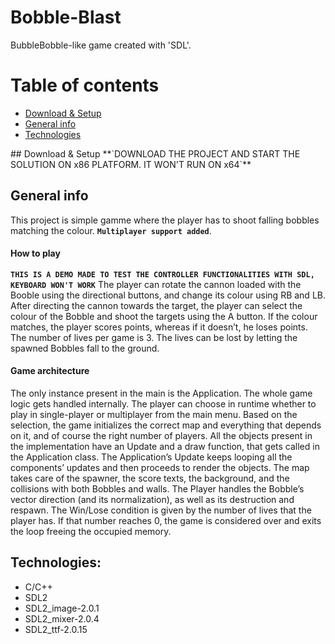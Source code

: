 # Bobble-Blast
BubbleBobble-like game created with 'SDL'.


# Table of contents
* [Download & Setup](#download-&-setup)
* [General info](#general-info)
* [Technologies](#technologies)


 <a name="download-&-setup"/>
## Download & Setup  
**`DOWNLOAD THE PROJECT AND START THE SOLUTION ON x86 PLATFORM. IT WON'T RUN ON x64`**

## General info
This project is simple gamme where the player has to shoot falling bobbles matching the colour. **`Multiplayer support added`**.
#### How to play
**`THIS IS A DEMO MADE TO TEST THE CONTROLLER FUNCTIONALITIES WITH SDL, KEYBOARD WON'T WORK`**
The player can rotate the cannon loaded with the Booble using the directional buttons, and change its colour using RB and LB. After directing the cannon towards the target, the player can select the colour of the Bobble and shoot the targets using the A button. If the colour matches, the player scores points, whereas if it doesn’t, he loses points. 
The number of lives per game is 3. The lives can be lost by letting the spawned Bobbles fall to the ground.
#### Game architecture
The only instance present in the main is the Application. The whole game logic gets handled internally. 
The player can choose in runtime whether to play in single-player or multiplayer from the main menu. Based on the selection, the game initializes the correct map and everything that depends on it, and of course the right number of players.
All the objects present in the implementation have an Update and a draw function, that gets called in the Application class.
The Application’s Update keeps looping all the components’ updates and then proceeds to render the objects. The map takes care of the spawner, the score texts, the background, and the collisions with both Bobbles and walls. The Player handles the Bobble’s vector direction (and its normalization), as well as its destruction and respawn. 
The Win/Lose condition is given by the number of lives that the player has. If that number reaches 0, the game is considered over and exits the loop freeing the occupied memory.

## Technologies:
- C/C++
- SDL2
- SDL2_image-2.0.1
- SDL2_mixer-2.0.4
- SDL2_ttf-2.0.15

